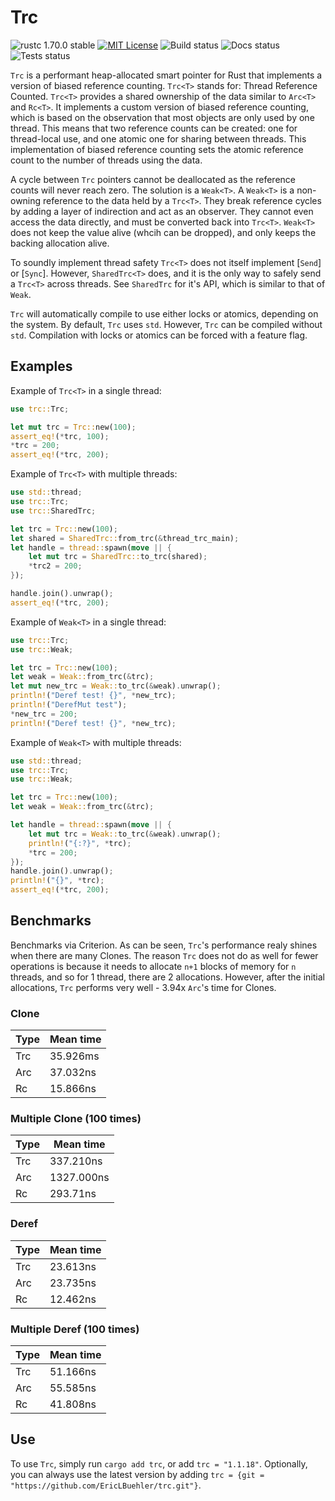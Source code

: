 # Trc
![rustc 1.70.0 stable](https://img.shields.io/badge/rustc-1.70.0-brightgreen)
[![MIT License](https://img.shields.io/badge/License-MIT-informational)](LICENSE)
![Build status](https://github.com/EricLBuehler/trc/actions/workflows/build.yml/badge.svg)
![Docs status](https://github.com/EricLBuehler/trc/actions/workflows/docs.yml/badge.svg)
![Tests status](https://github.com/EricLBuehler/trc/actions/workflows/tests.yml/badge.svg)

`Trc` is a performant heap-allocated smart pointer for Rust that implements a version of biased reference counting.
`Trc<T>` stands for: Thread Reference Counted.
`Trc<T>` provides a shared ownership of the data similar to `Arc<T>` and `Rc<T>`.
It implements a custom version of biased reference counting, which is based on the observation that most objects are only used by one thread.
This means that two reference counts can be created: one for thread-local use, and one atomic one for sharing between threads.
This implementation of biased reference counting sets the atomic reference count to the number of threads using the data.

A cycle between `Trc` pointers cannot be deallocated as the reference counts will never reach zero. The solution is a `Weak<T>`.
A `Weak<T>` is a non-owning reference to the data held by a `Trc<T>`.
They break reference cycles by adding a layer of indirection and act as an observer. They cannot even access the data directly, and
must be converted back into `Trc<T>`. `Weak<T>` does not keep the value alive (whcih can be dropped), and only keeps the backing allocation alive.

To soundly implement thread safety `Trc<T>` does not itself implement [`Send`] or [`Sync`]. However, `SharedTrc<T>` does, and it is the only way to safely send a `Trc<T>` across threads. See `SharedTrc` for it's API, which is similar to that of `Weak`.

`Trc` will automatically compile to use either locks or atomics, depending on the system. By default, `Trc` uses `std`.
However, `Trc` can be compiled without `std`. Compilation with locks or atomics can be forced with a feature flag.

## Examples

Example of `Trc<T>` in a single thread:
```rust
use trc::Trc;

let mut trc = Trc::new(100);
assert_eq!(*trc, 100);
*trc = 200;
assert_eq!(*trc, 200);
```

Example of `Trc<T>` with multiple threads:
```rust
use std::thread;
use trc::Trc;
use trc::SharedTrc;

let trc = Trc::new(100);
let shared = SharedTrc::from_trc(&thread_trc_main);
let handle = thread::spawn(move || {
    let mut trc = SharedTrc::to_trc(shared);
    *trc2 = 200;
});

handle.join().unwrap();
assert_eq!(*trc, 200);
```

Example of `Weak<T>` in a single thread:
```rust
use trc::Trc;
use trc::Weak;

let trc = Trc::new(100);
let weak = Weak::from_trc(&trc);
let mut new_trc = Weak::to_trc(&weak).unwrap();
println!("Deref test! {}", *new_trc);
println!("DerefMut test");
*new_trc = 200;
println!("Deref test! {}", *new_trc);
```

Example of `Weak<T>` with multiple threads:
```rust
use std::thread;
use trc::Trc;
use trc::Weak;

let trc = Trc::new(100);
let weak = Weak::from_trc(&trc);

let handle = thread::spawn(move || {
    let mut trc = Weak::to_trc(&weak).unwrap();
    println!("{:?}", *trc);
    *trc = 200;
});
handle.join().unwrap();
println!("{}", *trc);
assert_eq!(*trc, 200);
```

## Benchmarks
Benchmarks via Criterion. As can be seen, `Trc`'s performance realy shines when there are many Clones.
The reason `Trc` does not do as well for fewer operations is because it needs to allocate `n+1` blocks of memory for `n` threads, and
so for 1 thread, there are 2 allocations. However, after the initial allocations, `Trc` performs very well - 3.94x `Arc`'s time for Clones. 

### Clone
| Type | Mean time |
| --- | ----------- |
| Trc | 35.926ms |
| Arc | 37.032ns |
| Rc | 15.866ns |

### Multiple Clone (100 times)
| Type | Mean time |
| --- | ----------- |
| Trc | 337.210ns |
| Arc | 1327.000ns |
| Rc | 293.71ns |

### Deref
| Type | Mean time |
| --- | ----------- |
| Trc | 23.613ns |
| Arc | 23.735ns |
| Rc | 12.462ns |

### Multiple Deref (100 times)
| Type | Mean time |
| --- | ----------- |
| Trc | 51.166ns |
| Arc | 55.585ns |
| Rc | 41.808ns |

## Use
To use `Trc`, simply run `cargo add trc`, or add `trc = "1.1.18"`. Optionally, you can always use the latest version by adding `trc = {git = "https://github.com/EricLBuehler/trc.git"}`.